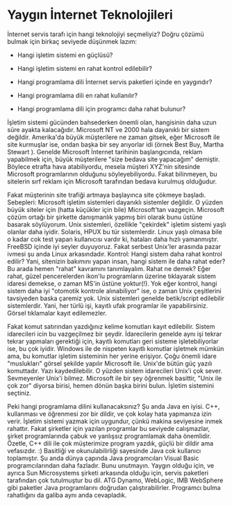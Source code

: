 # Yaygın İnternet Teknolojileri

İnternet servis tarafı için hangi teknolojiyi seçmeliyiz?  Doğru
çözümü bulmak için birkaç seviyede düşünmek lazım:

* Hangi işletim sistemi en güçlüsü?

* Hangi işletim sistemi en rahat kontrol edilebilir?

* Hangi programlama dili İnternet servis
paketleri içinde en yaygındır?

* Hangi programlama dili en rahat kullanılır?

* Hangi programlama dili için programcı daha rahat bulunur?

İşletim sistemi gücünden bahsederken önemli olan, hangisinin daha uzun
süre ayakta kalacağıdır. Microsoft NT ve 2000 hala dayanıklı bir
sistem değildir. Amerika'da büyük müşterilere ne zaman gitsek, eğer
Microsoft ile site kurmuşlar ise, ondan başka bir sey arıyorlar idi
(örnek Best Buy, Martha Stewart ). Genelde Microsoft İnternet
tarihinin başlangıcında, reklam yapabilmek için, büyük müşterilere
"size bedava site yapacağım" demiştir. Böylece etrafta hava
atabiliyordu, mesela müşteri XYZ'nin sitesinde Microsoft
programlarının olduğunu söyleyebiliyordu. Fakat bilinmeyen, bu
sitelerin sırf reklam için Microsoft tarafından bedava kurulmuş
olduğudur.

Fakat müşterinin site trafiği artmaya başlayınca site çökmeye
başladı. Sebepleri: Microsoft işletim sistemleri dayanıklı sistemler
değildir. O yüzden büyük siteler için (hatta küçükler için bile)
Microsoft'tan vazgeçin. Microsoft çözüm ortağı bir şirkette
danışmanlık yapmış biri olarak bunu üstüne basarak söylüyorum. Unix
sistemleri, özellikle "çekirdek" işletim sistemi yaşlı olanlar daha
iyidir. Solaris, HPUX bu tür sistemlerdir. Linux yaşlı olmasa bile o
kadar cok test yapan kullanıcısı vardır ki, hataları daha hızlı
yamanmıştır. FreeBSD içinde iyi seyler duyuyoruz. Fakat serbest
Unix'ler arasında pazar ivmesi şu anda Linux arkasındadır.  Kontrol:
Hangi sistem daha rahat kontrol edilir? Yani, sitenizin bakımını yapan
insan, hangi sistem ile daha rahat eder? Bu arada hemen "rahat"
kavramını tanımlayalım. Rahat ne demek? Eğer rahat, güzel
pencerelerden ikon'lu programların üzerine tıklayarak sistem idaresi
demekse, o zaman MS'in üstüne yoktur(!).  Yok eğer kontrol, hangi
sistem daha iyi "otomotik kontrole alınabiliyor" ise, o zaman Unix
çeşitlerini tavsiyeden baska çaremiz yok. Unix sistemleri genelde
betik/script edilebilir sistemlerdir. Yani, her türlü işi, kayıtlı
ufak programlar ile yapabilirsiniz. Görsel tıklamalar kayıt
edilemezler.

Fakat komut satırından yazdığınız kelime komutları kayıt
edilebilir. Sistem idarecileri icin bu vazgeçilmez bir
şeydir. İdarecilerin genelde aynı işi tekrar tekrar yapmaları
gerektiği için, kayıtlı komutları geri sisteme işletebiliyorlar ise,
bu çok iyidir.  Windows ile de nispeten kayıtlı komutlar işletmek
mümkün ama, bu komutlar işletim sisteminin her yerine erişiyor. Çoğu
önemli idare "muslukları" görsel şekilde yapılır Microsoft
ile. Unix'de bütün güç yazılı komuttadır. Yazı kaydedilebilir. O
yüzden sistem idarecileri Unix'i çok sever. Sevmeyenler Unix'i
bilmez. Microsoft ile bir şey öğrenmek basittir, "Unix ile çok zor"
diyorsa birisi, hemen dönün başka birini bulun.  İşletim sistemini
seçtiniz.

Peki hangi programlama dilini kullanacaksınız? Şu anda Java en iyisi.
C++, kullanması ve öğrenmesi zor bir dildir, ve çok kolay hata
yapmanıza izin verir. İşletim sistemi yazmak için uygundur, çünkü
makina seviyesine inmek rahattır. Fakat şirketler için yazılan
programlar bu seviyede calışmazlar, şirket programlarında çabuk ve
yanlışsız programlamak daha önemlidir. Özetle, C++ dili ile çok
müşterimize program yazdık, güçlü bir dildir ama vefasızdır. :)
Basitliği ve okunulabilirliği sayesinde Java cok kullanıcı
toplamıştır. Şu anda dünya çapında Java programcıları Visual Basic
programcılarından daha fazladır. Bunu unutmayın. Yaygın olduğu için,
ve ayrıca Sun Microsystems şirketi arkasında olduğu için, servis
paketleri tarafından çok tutulmuştur bu dil. ATG Dynamo, WebLogic, IMB
WebSphere gibi paketler Java programlarını doğrudan çalıştırabilirler.
Programcı bulma rahatlığını da galiba aynı anda cevapladık.




